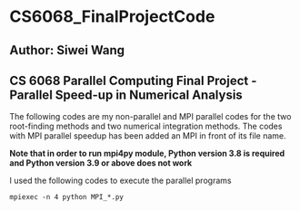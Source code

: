 # CS6068_FinalProjectCode
## Author: Siwei Wang
## CS 6068 Parallel Computing Final Project - Parallel Speed-up in Numerical Analysis


The following codes are my non-parallel and MPI parallel codes for the two root-finding methods and two numerical integration methods. 
The codes with MPI parallel speedup has been added an MPI in front of its file name. 

**Note that in order to run mpi4py module, Python version 3.8 is required and Python version 3.9 or above does not work**

I used the following codes to execute the parallel programs
```
mpiexec -n 4 python MPI_*.py
```
